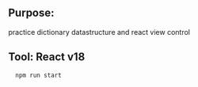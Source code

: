 ## Purpose: 

practice dictionary datastructure and react view control

## Tool: React v18

```bash
  npm run start
```

